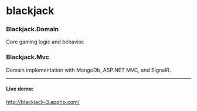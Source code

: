 # blackjack

### Blackjack.Domain
Core gaming logic and behavior.

### Blackjack.Mvc
Domain implementation with MongoDb, ASP.NET MVC, and SignalR.

---

#### Live demo:
http://blackjack-3.apphb.com/
